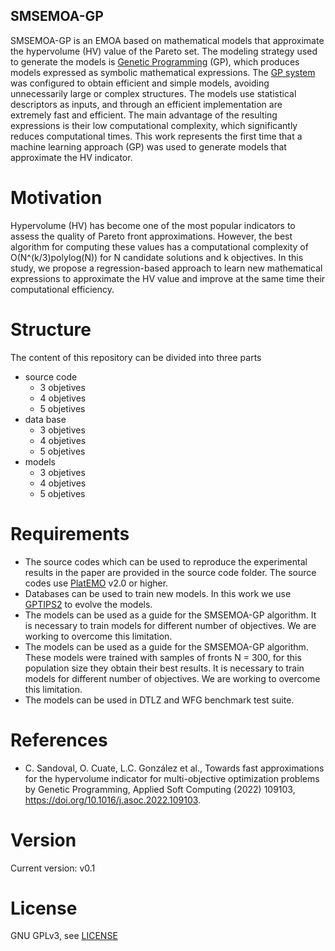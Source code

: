 ## SMSEMOA-GP
SMSEMOA-GP is an EMOA based on mathematical models that approximate the hypervolume (HV) value of the Pareto set. The modeling strategy used to generate the models is [Genetic Programming](http://www.genetic-programming.com/) (GP), which produces models expressed as symbolic mathematical expressions. The [GP system](https://github.com/domsearson/gptips-2-0) was configured to obtain efficient and simple models, avoiding unnecessarily large or complex structures. The models use statistical descriptors as inputs, and through an efficient implementation are extremely fast and efficient. The main advantage of the resulting expressions is their low computational complexity, which significantly reduces computational times. This work represents the first time that a machine learning approach (GP) was used to generate models that approximate the HV indicator.

# Motivation

Hypervolume (HV) has become one of the most popular indicators to assess the quality of Pareto front approximations. However, the best algorithm for computing these values has a computational complexity of O(N^(k/3)polylog(N)) for N candidate solutions and k objectives. In this study, we propose a regression-based approach to learn new mathematical expressions to approximate the HV value and improve at the same time their computational efficiency.

# Structure
The content of this repository can be divided into three parts
- source code 
    - 3 objetives   
    - 4 objetives
    - 5 objetives
- data base 
    - 3 objetives   
    - 4 objetives
    - 5 objetives
- models
    - 3 objetives   
    - 4 objetives
    - 5 objetives
# Requirements
- The source codes which can be used to reproduce the experimental results in the paper are provided in the source code folder. The source codes use [PlatEMO](https://github.com/BIMK/PlatEMO/) v2.0 or higher.
- Databases can be used to train new models. In this work we use [GPTIPS2](https://github.com/domsearson/gptips-2-0) to evolve the models.
- The models can be used as a guide for the SMSEMOA-GP algorithm. It is necessary to train models for different number of objectives. We are working to overcome this limitation. 
- The models can be used as a guide for the SMSEMOA-GP algorithm. These models were trained with samples of fronts N = 300, for this population size they obtain their best results. It is necessary to train models for different number of objectives. We are working to overcome this limitation.
- The models can be used in DTLZ and WFG benchmark test suite.
# References
-  C. Sandoval, O. Cuate, L.C. González et al., Towards fast approximations for the hypervolume indicator for multi-objective optimization problems
by Genetic Programming, Applied Soft Computing (2022) 109103, https://doi.org/10.1016/j.asoc.2022.109103.
# Version
Current version: v0.1
# License
GNU GPLv3, see [LICENSE]()